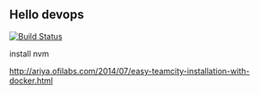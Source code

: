## Hello devops

[![Build Status](https://travis-ci.org/niquola/hellodevops.svg)](https://travis-ci.org/niquola/hellodevops)


install nvm

http://ariya.ofilabs.com/2014/07/easy-teamcity-installation-with-docker.html

